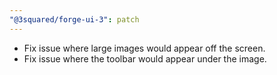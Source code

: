 ```yaml
---
"@3squared/forge-ui-3": patch
---
```


- Fix issue where large images would appear off the screen.
- Fix issue where the toolbar would appear under the image.